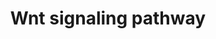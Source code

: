 ---
annotations:
- id: PW:0000008
  parent: signaling pathway
  type: Pathway Ontology
  value: Wnt signaling pathway
authors:
- A.Pandey
- MaintBot
- Thomas
- Ddigles
- Egonw
- Eweitz
citedin:
- link: 10.1038/mtm.2014.7
  title: Proteomic profiling of salivary gland after nonviral gene transfer mediated
    by conventional plasmids and minicircles (2014)
communities: []
description: 'Wnt family of proteins are a large family of cysteine-rich secreted
  glycoproteins that regulate cell-cell interactions. They bind to members of the
  Frizzled family of 7 transmembrane receptors. Binding of Wnt to its receptors leads
  to activation of at least 3 distinct pathways: i) the canonical beta catenin pathway,
  ii) the planar cell polarity pathway, and, iii) the calcium pathway. In the canonical
  beta catenin pathway, binding of Wnt to its receptors leads to stabilization of
  beta catenin in the cytosol followed by its translocation into the nucleus where
  it activates the transcription factor Tcf/Lef leading to upregulation of target
  genes. The non canonical planar cell polarity pathway involves activation of Dishevelled,
  small G proteins (Rho/Rac) and JNK. The non canonical calcium pathway involves activation
  of calcium sensitive kinases, PKC and CAMKII by Dishevelled. The Wnt signaling pathway
  is similar to the Hedgehog pathway in many respects. Abnormalities in the Wnt signaling
  pathway are associated with a large variety of human malignancies including tumors
  of breast, colon, pancreas, liver and bone.  Source: [NetPath](http://www.netpath.org/pathways?path_id=NetPath_8)  ''''''Additional
  comments:'''''' This cancer signaling pathway is available at Cancer Cell Map (http://cancer.cellmap.org)
  and NetPath (http://www.netpath.org) and is part of a collaborative project between
  the Computational Biology Center at Memorial Sloan-Kettering Cancer Center (http://cbio.mskcc.org),
  PandeyLab at Johns Hopkins University (http://pandeylab.igm.jhmi.edu) and Institute
  of Bioinformatics (http://www.ibioinformatics.org). If you use this pathway, please
  cite the Cancer Cell Map and NetPath websites until the pathway is published.'
last-edited: 2025-03-06
ndex: null
organisms:
- Mus musculus
redirect_from:
- /index.php/Pathway:WP539
- /instance/WP539
- /instance/WP539_r137596
revision: r137596
schema-jsonld:
- '@context': https://schema.org/
  '@id': https://wikipathways.github.io/pathways/WP539.html
  '@type': Dataset
  creator:
    '@type': Organization
    name: WikiPathways
  description: 'Wnt family of proteins are a large family of cysteine-rich secreted
    glycoproteins that regulate cell-cell interactions. They bind to members of the
    Frizzled family of 7 transmembrane receptors. Binding of Wnt to its receptors
    leads to activation of at least 3 distinct pathways: i) the canonical beta catenin
    pathway, ii) the planar cell polarity pathway, and, iii) the calcium pathway.
    In the canonical beta catenin pathway, binding of Wnt to its receptors leads to
    stabilization of beta catenin in the cytosol followed by its translocation into
    the nucleus where it activates the transcription factor Tcf/Lef leading to upregulation
    of target genes. The non canonical planar cell polarity pathway involves activation
    of Dishevelled, small G proteins (Rho/Rac) and JNK. The non canonical calcium
    pathway involves activation of calcium sensitive kinases, PKC and CAMKII by Dishevelled.
    The Wnt signaling pathway is similar to the Hedgehog pathway in many respects.
    Abnormalities in the Wnt signaling pathway are associated with a large variety
    of human malignancies including tumors of breast, colon, pancreas, liver and bone.  Source:
    [NetPath](http://www.netpath.org/pathways?path_id=NetPath_8)  ''''''Additional
    comments:'''''' This cancer signaling pathway is available at Cancer Cell Map
    (http://cancer.cellmap.org) and NetPath (http://www.netpath.org) and is part of
    a collaborative project between the Computational Biology Center at Memorial Sloan-Kettering
    Cancer Center (http://cbio.mskcc.org), PandeyLab at Johns Hopkins University (http://pandeylab.igm.jhmi.edu)
    and Institute of Bioinformatics (http://www.ibioinformatics.org). If you use this
    pathway, please cite the Cancer Cell Map and NetPath websites until the pathway
    is published.'
  keywords:
  - Akt1
  - Ankrd6
  - Apc
  - Arrb1
  - Arrb2
  - Axin1
  - Axin2
  - Bcl9
  - Brd7
  - Btrc
  - Camk2a
  - Camk2b
  - Camk2d
  - Camk2g
  - Ccnd1
  - Cdc25c
  - Cdc2a
  - Cdh1
  - Crybb2
  - Csnk1a1
  - Csnk1d
  - Csnk1e
  - Csnk2a1
  - Csnk2a2
  - Csnk2b
  - Ctbp1
  - Ctbp2
  - Ctnnb1
  - Ctnnbip1
  - Cul1
  - Cxxc4
  - Daam1
  - Dab2
  - Dkk1
  - Dlgh1
  - Dlgh2
  - Dlgh4
  - Dvl1
  - Dvl2
  - Dvl3
  - Ep300
  - Fhl2
  - Frat1
  - Frat2
  - Fzd1
  - Fzd2
  - Fzd4
  - Fzd5
  - Fzd6
  - Fzd7
  - Fzd8
  - Fzd9
  - Gsk3b
  - HIPK2
  - Jun
  - Jup
  - LOC665283
  - Lef1
  - Lrp1
  - Lrp5
  - Lrp6
  - Ltap
  - Magi3
  - Map3k7
  - Mapk1
  - Mapk3
  - Mapk8
  - Mapk8ip1
  - Mapk9
  - Mark2
  - Mtap1b
  - Myb
  - Nkd1
  - Nlk
  - Nr5a1
  - Pax2
  - Pias4
  - Pin1
  - Ppp2ca
  - Prkca
  - Prkcb1
  - Rac1
  - Raf1
  - Rhoa
  - Ror2
  - Runx2
  - Ruvbl1
  - Sall1
  - Senp2
  - Sfrp1
  - Sfrp2
  - Skp1a
  - Smad3
  - Smad4
  - Sox1
  - Sox9
  - Sumo1
  - Tax1bp3
  - Tbp
  - Tcf4
  - Tcfap2a
  - Tcfe2a
  - Wnt1
  - Wnt2
  - Wnt3
  - Wnt3a
  - Wnt4
  - Wnt5a
  - Wnt7a
  license: CC0
  name: Wnt signaling pathway
seo: CreativeWork
title: Wnt signaling pathway
wpid: WP539
---